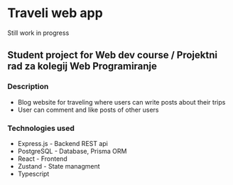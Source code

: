 # **Traveli web app**
Still work in progress
## Student project for Web dev course / Projektni rad za kolegij Web Programiranje

### **Description**
- Blog website for traveling where users can write posts about their trips
- User can comment and like posts of other users

### **Technologies used**
- Express.js - Backend REST api
- PostgreSQL - Database, Prisma ORM
- React - Frontend
- Zustand - State managment
- Typescript